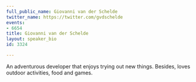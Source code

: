```yaml
---
full_public_name: Giovanni van der Schelde
twitter_name: https://twitter.com/gvdschelde
events:
- 6654
title: Giovanni van der Schelde
layout: speaker_bio
id: 3324

---
```

An adventurous developer that enjoys trying out new things. Besides, loves outdoor activities, food and games.